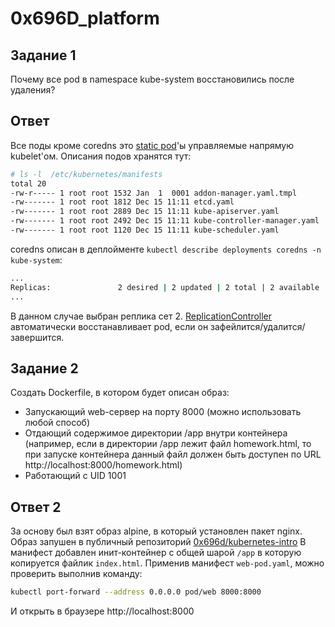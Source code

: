 # 0x696D_platform

## Задание 1
Почему все pod в namespace kube-system восстановились после удаления? 

## Ответ
Все поды кроме coredns это [static pod](https://kubernetes.io/docs/tasks/configure-pod-container/static-pod/)'ы управляемые напрямую kubelet'ом. 
Описания подов хранятся тут: 
```sh
# ls -l  /etc/kubernetes/manifests
total 20
-rw-r----- 1 root root 1532 Jan  1  0001 addon-manager.yaml.tmpl
-rw------- 1 root root 1812 Dec 15 11:11 etcd.yaml
-rw------- 1 root root 2889 Dec 15 11:11 kube-apiserver.yaml
-rw------- 1 root root 2492 Dec 15 11:11 kube-controller-manager.yaml
-rw------- 1 root root 1120 Dec 15 11:11 kube-scheduler.yaml
```
coredns описан в деплойменте `kubectl describe deployments coredns -n kube-system`: 
```sh
...
Replicas:               2 desired | 2 updated | 2 total | 2 available | 0 unavailable
...
```
В данном случае выбран реплика сет 2. [ReplicationController](https://kubernetes.io/docs/concepts/workloads/controllers/replicationcontroller/#what-is-a-replicationcontroller) автоматически восстанавливает pod, если он зафейлится/удалится/завершится. 

## Задание 2
Создать Dockerfile, в котором будет описан образ:
* Запускающий web-сервер на порту 8000 (можно использовать любой способ)
* Отдающий содержимое директории /app внутри контейнера (например, если в директории /app лежит файл homework.html, то при запуске контейнера данный файл должен быть доступен по URL http://localhost:8000/homework.html)
* Работающий с UID 1001

## Ответ 2
За основу был взят образ alpine, в который установлен пакет nginx. 
Образ запушен в публичный репозиторий [0x696d/kubernetes-intro](https://hub.docker.com/repository/docker/0x696d/kubernetes-intro) 
В манифест добавлен инит-контейнер с общей шарой `/app` в которую копируется файлик `index.html`. 
Применив манифест `web-pod.yaml`, можно проверить выполнив команду: 
```sh
kubectl port-forward --address 0.0.0.0 pod/web 8000:8000
```
И открыть в браузере http://localhost:8000